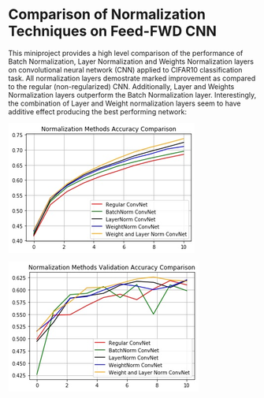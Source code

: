 # Comparison of Normalization Techniques on Feed-FWD CNN

This miniproject provides a high level comparison of the performance of Batch Normalization, Layer Normalization and Weights Normalization layers on convolutional neural network (CNN) applied to CIFAR10 classification task. All normalization layers demostrate marked improvement as compared to the regular (non-regularized) CNN. Additionally, Layer and Weights Normalization layers outperform the Batch Normalization layer. Interestingly, the combination of Layer and Weight normalization layers seem to have additive effect producing the best performing network:

![alt text](images/NormAccuracy.jpg "Normalization Accuracy")

![alt text](images/NormValAccuracy.jpg "Normalization Validation Accuracy")
